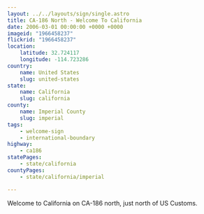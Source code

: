```yaml
---
layout: ../../layouts/sign/single.astro
title: CA-186 North - Welcome To California
date: 2006-03-01 00:00:00 +0000 +0000
imageid: "1966458237"
flickrid: "1966458237"
location:
    latitude: 32.724117
    longitude: -114.723286
country:
    name: United States
    slug: united-states
state:
    name: California
    slug: california
county:
    name: Imperial County
    slug: imperial
tags:
    - welcome-sign
    - international-boundary
highway:
    - ca186
statePages:
    - state/california
countyPages:
    - state/california/imperial

---
```

Welcome to California on CA-186 north, just north of US Customs.